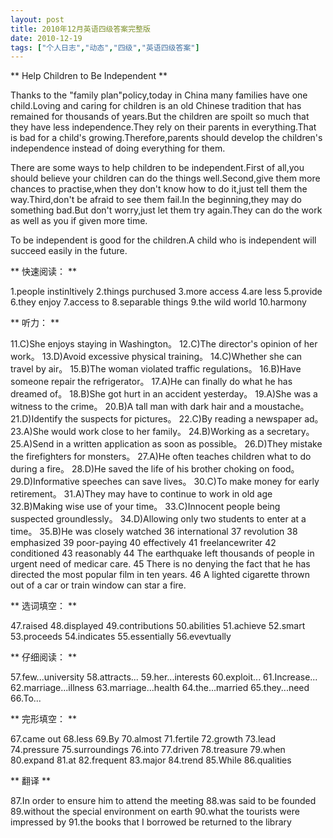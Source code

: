 ```yaml
---
layout: post
title: 2010年12月英语四级答案完整版		
date: 2010-12-19
tags: ["个人日志","动态","四级","英语四级答案"]
---
```


** Help Children to Be Independent **

Thanks to the "family plan"policy,today in China many families have one child.Loving and caring for children is an old Chinese tradition that has remained for thousands of years.But the children are spoilt so much that they have less independence.They rely on their parents in everything.That is bad for a child's growing.Therefore,parents should develop the children's independence instead of doing everything for them.

There are some ways to help children to be independent.First of all,you should believe your children can do the things well.Second,give them more chances to practise,when they don't know how to do it,just tell them the way.Third,don't be afraid to see them fail.In the beginning,they may do something bad.But don't worry,just let them try again.They can do the work as well as you if given more time.

To be independent is good for the children.A child who is independent will succeed easily in the future.

** 快速阅读： **

1.people instinltively
2.things purchused
3.more access
4.are less
5.provide
6.they enjoy
7.access to
8.separable things
9.the wild world
10.harmony

** 听力： **

11.C)She enjoys staying in Washington。
12.C)The director's opinion of her work。
13.D)Avoid excessive physical training。
14.C)Whether she can travel by air。
15.B)The woman violated traffic regulations。
16.B)Have someone repair the refrigerator。
17.A)He can finally do what he has dreamed of。
18.B)She got hurt in an accident yesterday。
19.A)She was a witness to the crime。
20.B)A tall man with dark hair and a moustache。
21.D)Identify the suspects for pictures。
22.C)By reading a newspaper ad。
23.A)She would work close to her family。
24.B)Working as a secretary。
25.A)Send in a written application as soon as possible。
26.D)They mistake the firefighters for monsters。
27.A)He often teaches children what to do during a fire。
28.D)He saved the life of his brother choking on food。
29.D)Informative speeches can save lives。
30.C)To make money for early retirement。
31.A)They may have to continue to work in old age
32.B)Making wise use of your time。
33.C)Innocent people being suspected groundlessly。
34.D)Allowing only two students to enter at a time。
35.B)He was closely watched
36 international
37 revolution
38 emphasized
39 poor-paying
40 effectively
41 freelancewriter
42 conditioned
43 reasonably
44 The earthquake left thousands of people in urgent need of medicar care.
45 There is no denying the fact that he has directed the most popular film in ten years.
46 A lighted cigarette thrown out of a car or train window can star a fire.<!--nextpage-->

** 选词填空： **

47.raised
48.displayed
49.contributions
50.abilities
51.achieve
52.smart
53.proceeds
54.indicates
55.essentially
56.evevtually

** 仔细阅读： **

57.few...university
58.attracts...
59.her...interests
60.exploit...
61.Increase...
62.marriage...illness
63.marriage...health
64.the...married
65.they...need
66.To...

** 完形填空： **

67.came out
68.less
69.By
70.almost
71.fertile
72.growth
73.lead
74.pressure
75.surroundings
76.into
77.driven
78.treasure
79.when
80.expand
81.at
82.frequent
83.major
84.trend
85.While
86.qualities

** 翻译 **

87.In order to ensure him to attend the meeting
88.was said to be founded
89.without the special environment on earth
90.what the tourists were impressed by
91.the books that I borrowed be returned to the library		